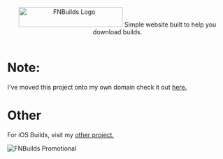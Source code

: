 <div align=center>
  
<img src="https://cdn.discordapp.com/attachments/751304558453719176/936168734924603412/logo_white.png" alt="FNBuilds Logo" width="238" height="45">
Simple website built to help you download builds. 
  
</div>
<br>

# Note:
I've moved this project onto my own domain check it out [here.](http://crunnie.xyz/builds/ "Crunnie's FNBuilds")

# Other
For iOS Builds, visit my [other project.](https://github.com/Crunnie/Fortnite-iOS-Archive "Crunnie's Fortnite iOS Archive")

<img src="https://media.discordapp.net/attachments/751304558453719176/936195654806548542/promotional.png" alt="FNBuilds Promotional">


